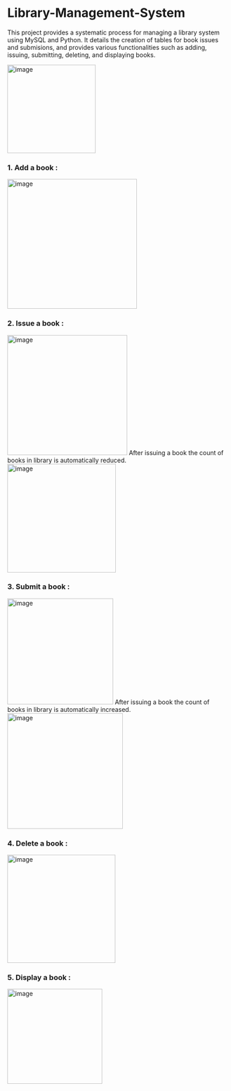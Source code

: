 # Library-Management-System
This project provides a systematic process for managing a library system using MySQL and Python. It details the creation of tables for book issues and submisions, and provides various functionalities such as adding, issuing, submitting, deleting, and displaying books. 

<img width="201" alt="image" src="https://github.com/user-attachments/assets/b6e330a1-7188-4a0a-9112-03295cf4a237">

### 1. Add a book :
<img width="295" alt="image" src="https://github.com/user-attachments/assets/419d5906-c07a-4128-8c1c-b30e5d3091a5">

### 2. Issue a book :
<img width="273" alt="image" src="https://github.com/user-attachments/assets/50b20a20-1202-499d-bf2f-4508e79d1a0c">
After issuing a book the count of books in library is automatically reduced.
<img width="247" alt="image" src="https://github.com/user-attachments/assets/254d530b-334d-450a-b793-a10a561932cd">

### 3. Submit a book :
<img width="241" alt="image" src="https://github.com/user-attachments/assets/f4c424f3-d333-45c6-b8a0-7491aea17543">
After issuing a book the count of books in library is automatically increased.
<img width="263" alt="image" src="https://github.com/user-attachments/assets/c593040d-7aa0-474f-91ee-e133bdb48b75">

### 4. Delete a book :
<img width="246" alt="image" src="https://github.com/user-attachments/assets/d621bc69-ac4c-493b-a26f-3ed82c5e54e5">

### 5. Display a book :
<img width="216" alt="image" src="https://github.com/user-attachments/assets/291b6a6f-0dad-4c2d-883b-416865d1603a">




